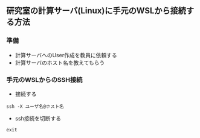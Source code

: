 ## 研究室の計算サーバ(Linux)に手元のWSLから接続する方法

### 準備
- 計算サーバへのUser作成を教員に依頼する
- 計算サーバのホスト名を教えてもらう
 
### 手元のWSLからのSSH接続
- 接続する
```
ssh -X ユーザ名@ホスト名
```

- ssh接続を切断する
```
exit
```
